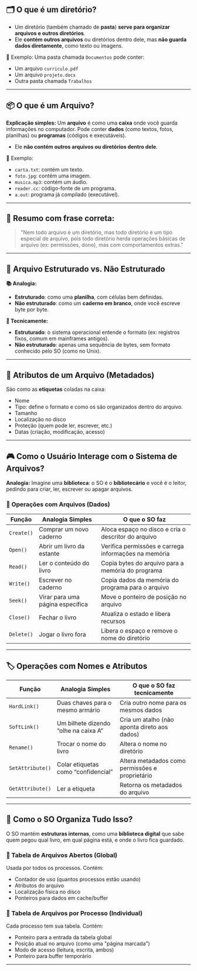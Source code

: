 ## 🗂️ O que é um **diretório**?

* Um diretório (também chamado de **pasta**) **serve para organizar arquivos e outros diretórios**.
* Ele **contém outros arquivos** ou diretórios dentro dele, mas **não guarda dados diretamente**, como texto ou imagens.

📁 Exemplo:
Uma pasta chamada `Documentos` pode conter:

* Um arquivo `curriculo.pdf`
* Um arquivo `projeto.docx`
* Outra pasta chamada `Trabalhos`

---
## 📦 O que é um Arquivo?

**Explicação simples:**
Um **arquivo** é como uma **caixa** onde você guarda informações no computador. Pode conter **dados** (como textos, fotos, planilhas) ou **programas** (códigos e executáveis).
* Ele **não contém outros arquivos ou diretórios dentro dele**.

📄 Exemplo:

* `carta.txt`: contém um texto.
* `foto.jpg`: contém uma imagem.
* `musica.mp3`: contém um áudio.
* `reader.cc`: código-fonte de um programa.
* `a.out`: programa já compilado (executável).
---

## 🧠 Resumo com frase correta:

> "Nem todo arquivo é um diretório, mas todo diretório é um tipo especial de arquivo, pois todo diretório herda operações básicas de arquivo (ex: permissões, dono), mas com comportamentos extras."

---


## 🧱 Arquivo Estruturado vs. Não Estruturado

**📚 Analogia:**

* **Estruturado**: como uma **planilha**, com células bem definidas.
* **Não estruturado**: como um **caderno em branco**, onde você escreve byte por byte.

**📌 Tecnicamente:**

* **Estruturado**: o sistema operacional entende o formato (ex: registros fixos, comum em mainframes antigos).
* **Não estruturado**: apenas uma sequência de bytes, sem formato conhecido pelo SO (como no Unix).

---

## 📑 Atributos de um Arquivo (Metadados)

São como as **etiquetas** coladas na caixa:

* Nome
* Tipo: define o formato e como os são organizados dentro do arquivo.
* Tamanho
* Localização no disco
* Proteção (quem pode ler, escrever, etc.)
* Datas (criação, modificação, acesso)

---

## 🎮 Como o Usuário Interage com o Sistema de Arquivos?

**Analogia:**
Imagine uma **biblioteca**: o SO é o **bibliotecário** e você é o leitor, pedindo para criar, ler, escrever ou apagar arquivos.

### 🔧 Operações com Arquivos (Dados)

| Função     | Analogia Simples                 | O que o SO faz                                       |
| ---------- | -------------------------------- | ---------------------------------------------------- |
| `Create()` | Comprar um novo caderno          | Aloca espaço no disco e cria o descritor do arquivo  |
| `Open()`   | Abrir um livro da estante        | Verifica permissões e carrega informações na memória |
| `Read()`   | Ler o conteúdo do livro          | Copia bytes do arquivo para a memória do programa    |
| `Write()`  | Escrever no caderno              | Copia dados da memória do programa para o arquivo    |
| `Seek()`   | Virar para uma página específica | Move o ponteiro de posição no arquivo                |
| `Close()`  | Fechar o livro                   | Atualiza o estado e libera recursos                  |
| `Delete()` | Jogar o livro fora               | Libera o espaço e remove o nome do diretório         |

---

## 🏷️ Operações com Nomes e Atributos

| Função           | Analogia Simples                     | O que o SO faz tecnicamente                     |
| ---------------- | ------------------------------------ | ----------------------------------------------- |
| `HardLink()`     | Duas chaves para o mesmo armário     | Cria outro nome para os mesmos dados            |
| `SoftLink()`     | Um bilhete dizendo “olhe na caixa A” | Cria um atalho (não aponta direto aos dados)    |
| `Rename()`       | Trocar o nome do livro               | Altera o nome no diretório                      |
| `SetAttribute()` | Colar etiquetas como “confidencial”  | Altera metadados como permissões e proprietário |
| `GetAttribute()` | Ler a etiqueta                       | Retorna os metadados do arquivo                 |

---

## 🧠 Como o SO Organiza Tudo Isso?

O SO mantém **estruturas internas**, como uma **biblioteca digital** que sabe quem pegou qual livro, em qual página está, e onde o livro fica guardado.

### 📓 Tabela de Arquivos Abertos (Global)

Usada por todos os processos. Contém:

* Contador de uso (quantos processos estão usando)
* Atributos do arquivo
* Localização física no disco
* Ponteiros para dados em cache/buffer

### 👤 Tabela de Arquivos por Processo (Individual)

Cada processo tem sua tabela. Contém:

* Ponteiro para a entrada da tabela global
* Posição atual no arquivo (como uma "página marcada")
* Modo de acesso (leitura, escrita, ambos)
* Ponteiro para buffer temporário

---

